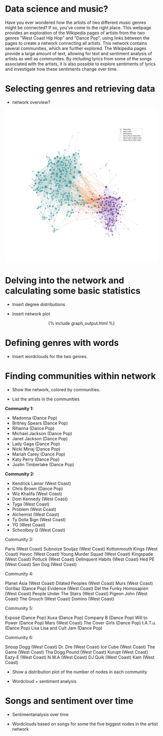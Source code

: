 # Data science and music?
Have you ever wondered how the artists of two different music genres might be connected? If so, you've come to the right place. This webpage provides an exploration of the Wikipedia pages of artists from the two genres "West Coast Hip Hop" and "Dance Pop", using links between the pages to create a network connecting all artists. This network contains several communities, which are further explored. The Wikipedia pages provide a large amount of text, allowing for text and sentiment analysis of artists as well as communites. By including lyrics from some of the songs associated with the artists, it is also possible to explore sentiments of lyrics and investigate how these sentiments change over time.

# Selecting genres and retrieving data
- network overview?
<img src="images/BasicGraph.png" alt="hi" class="inline"/>

# Delving into the network and calculating some basic statistics

- Insert degree distributions

- Insert network plot
<center>
{% include graph_output.html %}
</center>

# Defining genres with words

- Insert wordclouds for the two genres.

# Finding communities within network

- Show the network, colored by communities.

- List the artists in the communities

**Community 1:**

- Madonna (Dance Pop)
- Britney Spears (Dance Pop)
- Rihanna (Dance Pop)
- Michael Jackson (Dance Pop)
- Janet Jackson (Dance Pop)
- Lady Gaga (Dance Pop)
- Nicki Minaj (Dance Pop)
- Mariah Carey (Dance Pop)
- Katy Perry (Dance Pop)
- Justin Timberlake (Dance Pop)

**Community 2:**
- Kendrick Lamar (West Coast)
- Chris Brown (Dance Pop)
- Wiz Khalifa (West Coast)
- Dom Kennedy (West Coast)
- Tyga (West Coast)
- Problem (West Coast)
- Alchemist (West Coast)
- Ty Dolla $ign (West Coast)
- YG (West Coast)
- Schoolboy Q (West Coast)

Community 3:

Paris (West Coast)
Subnoize Souljaz (West Coast)
Kottonmouth Kings (West Coast)
Havoc (West Coast)
Young Murder Squad (West Coast)
Kingspade (West Coast)
Potluck (West Coast)
Delinquent Habits (West Coast)
Hed PE (West Coast)
Sen Dog (West Coast)


Community 4:

Planet Asia (West Coast)
Dilated Peoples (West Coast)
Murs (West Coast)
Gorillaz (Dance Pop)
Evidence (West Coast)
Del the Funky Homosapien (West Coast)
People Under The Stairs (West Coast)
Pigeon John (West Coast)
The Grouch (West Coast)
Domino (West Coast)

Community 5:

Exposé (Dance Pop)
Xuxa (Dance Pop)
Company B (Dance Pop)
Will to Power (Dance Pop)
Mars (West Coast)
The Cover Girls (Dance Pop)
t.A.T.u. (Dance Pop)
Lisa Lisa and Cult Jam (Dance Pop)

Community 6:

Snoop Dogg (West Coast)
Dr. Dre (West Coast)
Ice Cube (West Coast)
The Game (West Coast)
Tha Dogg Pound (West Coast)
Kurupt (West Coast)
Eazy-E (West Coast)
N.W.A (West Coast)
DJ Quik (West Coast)
Kam (West Coast)

- Show a distribution plot of the number of nodes in each community

- Wordcloud + sentiment analysis

# Songs and sentiment over time

- Sentimentanalysis over time

- Wordclouds based on songs for some the five biggest nodes in the artist network

